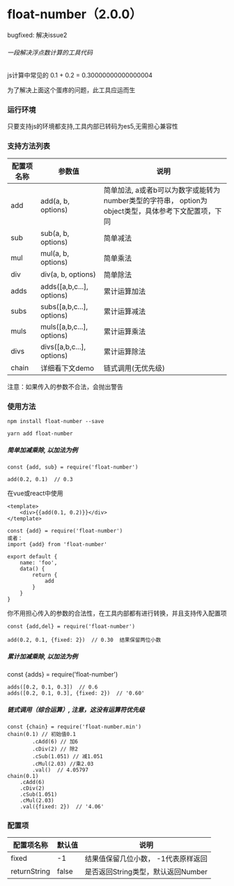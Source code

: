 # float-number（2.0.0）

bugfixed: 解决issue2

###### 一段解决浮点数计算的工具代码

js计算中常见的 0.1 + 0.2 = 0.30000000000000004

为了解决上面这个蛋疼的问题，此工具应运而生

### 运行环境

只要支持js的环境都支持,工具内部已转码为es5,无需担心兼容性

### 支持方法列表

配置项名称 | 参数值 | 说明
---|---|---
add | add(a, b, options) | 简单加法, a或者b可以为数字或能转为number类型的字符串， option为object类型，具体参考下文配置项，下同
sub | sub(a, b, options) | 简单减法
mul | mul(a, b, options) | 简单乘法
div | div(a, b, options) | 简单除法
adds | adds([a,b,c...], options) | 累计运算加法
subs | subs([a,b,c...], options) | 累计运算减法
muls | muls([a,b,c...], options) | 累计运算乘法
divs | divs([a,b,c...], options) | 累计运算除法
chain | 详细看下文demo | 链式调用(无优先级)
注意：如果传入的参数不合法，会抛出警告

### 使用方法

    npm install float-number --save
    
    yarn add float-number

##### 简单加减乘除, 以加法为例

    const {add, sub} = require('float-number')

    add(0.2, 0.1)  // 0.3
    
在vue或react中使用
    
    <template>
        <div>{{add(0.1, 0.2)}}</div>
    </template>
    
    const {add} = require('float-number')
    或者：
    import {add} from 'float-number'
    
    export default {
        name: 'foo',
        data() {
            return {
                add
            }
        }
    }
    
你不用担心传入的参数的合法性，在工具内部都有进行转换，并且支持传入配置项

    const {add,del} = require('float-number')

    add(0.2, 0.1, {fixed: 2})  // 0.30  结果保留两位小数
    
##### 累计加减乘除, 以加法为例
 
   const {adds} = require('float-number')

    adds([0.2, 0.1, 0.3])  // 0.6
    adds([0.2, 0.1, 0.3], {fixed: 2})  // '0.60'

##### 链式调用（综合运算）, 注意，这没有运算符优先级

    const {chain} = require('float-number.min')
    chain(0.1) // 初始值0.1
            .cAdd(6) // 加6
            .cDiv(2) // 除2
            .cSub(1.051) // 减1.051
            .cMul(2.03) //乘2.03
            .val()  // 4.05797
    chain(0.1)
        .cAdd(6)
        .cDiv(2)
        .cSub(1.051)
        .cMul(2.03)
        .val({fixed: 2})  // '4.06'
 
### 配置项

配置项名称 | 默认值 | 说明
---|---|---
fixed | -1 | 结果值保留几位小数， -1代表原样返回
returnString | false | 是否返回String类型，默认返回Number
    


